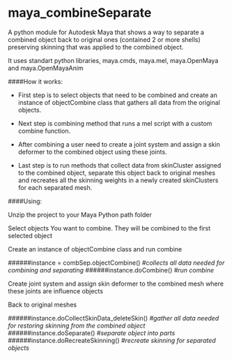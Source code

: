 # maya_combineSeparate

A python module for Autodesk Maya that shows a way to separate a combined object back to original ones (contained 2 or more shells) preserving skinning that was applied to the combined object.

It uses standart python libraries, maya.cmds, maya.mel, maya.OpenMaya and maya.OpenMayaAnim

####How it works:

- First step is to select objects that need to be combined and create an instance of objectCombine class that gathers all data from the original objects.

- Next step is combining method that runs a mel script with a custom combine function.
 
- After combining a user need to create a joint system and assign a skin deformer to the combined object using these joints. 

- Last step is to run methods that collect data from skinCluster assigned to the combined object, separate this object back to original meshes and recreates all the skinning weights in a newly created skinClusters for each separated mesh.
 
 
####Using:

Unzip the project to your Maya Python path folder

Select objects You want to combine. They will be combined to the first selected object

Create an instance of objectCombine class and run combine

######instance = combSep.objectCombine()  *#collects all data needed for combining and separating*
######instance.doCombine() *#run combine*


Create joint system and assign skin deformer to the combined mesh where these joints are influence objects

Back to original meshes

######instance.doCollectSkinData_deleteSkin() *#gather all data needed for restoring skinning from the combined object*
######instance.doSeparate() *#separate object into parts*
######instance.doRecreateSkinning() *#recreate skinning for separated objects*


